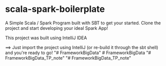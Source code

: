 # scala-spark-boilerplate
A Simple Scala / Spark Program built with SBT to get your started.
Clone the project and start developing your ideal Spark App!

This project was built using IntelliJ IDEA


==> Just import the project using IntelliJ (or re-build it through the sbt shell) and you're ready to go!
"# FrameworkBigData" 
#   F r a m e w o r k B i g D a t a  
 "# FrameworkBigData_TP_note" 
"# FrameworkBigData_TP_note" 
